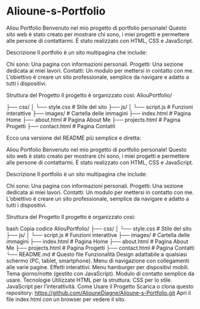 # Alioune-s-Portfolio
Aliou Portfolio
Benvenuto nel mio progetto di portfolio personale!
Questo sito web è stato creato per mostrare chi sono, i miei progetti e permettere alle persone di contattarmi. È stato realizzato con HTML, CSS e JavaScript.

Descrizione
Il portfolio è un sito multipagina che include:

Chi sono: Una pagina con informazioni personali.
Progetti: Una sezione dedicata ai miei lavori.
Contatti: Un modulo per mettersi in contatto con me.
L’obiettivo è creare un sito professionale, semplice da navigare e adatto a tutti i dispositivi.

Struttura del Progetto
Il progetto è organizzato così:
AliouPortfolio/

├── css/
│   └── style.css        # Stile del sito
├── js/
│   └── script.js        # Funzioni interattive
├── images/              # Cartella delle immagini
├── index.html           # Pagina Home
├── about.html           # Pagina About Me
├── projects.html        # Pagina Progetti
├── contact.html         # Pagina Contatti

Ecco una versione del README più semplice e diretta:

Aliou Portfolio
Benvenuto nel mio progetto di portfolio personale!
Questo sito web è stato creato per mostrare chi sono, i miei progetti e permettere alle persone di contattarmi. È stato realizzato con HTML, CSS e JavaScript.

Descrizione
Il portfolio è un sito multipagina che include:

Chi sono: Una pagina con informazioni personali.
Progetti: Una sezione dedicata ai miei lavori.
Contatti: Un modulo per mettersi in contatto con me.
L’obiettivo è creare un sito professionale, semplice da navigare e adatto a tutti i dispositivi.

Struttura del Progetto
Il progetto è organizzato così:

bash
Copia codice
AliouPortfolio/
├── css/
│   └── style.css        # Stile del sito
├── js/
│   └── script.js        # Funzioni interattive
├── images/              # Cartella delle immagini
├── index.html           # Pagina Home
├── about.html           # Pagina About Me
├── projects.html        # Pagina Progetti
├── contact.html         # Pagina Contatti
└── README.md            # Questo file
Funzionalità
Design adattabile a qualsiasi schermo (PC, tablet, smartphone).
Menu di navigazione con collegamenti alle varie pagine.
Effetti interattivi:
Menu hamburger per dispositivi mobili.
Tema giorno/notte (gestito con JavaScript).
Modulo di contatto semplice da usare.
Tecnologie Utilizzate
HTML per la struttura.
CSS per lo stile.
JavaScript per l’interattività.
Come Usare il Progetto
Scarica o clona questo repository: https://github.com/AliouneDiagne/Alioune-s-Portfolio.git
Apri il file index.html con un browser per vedere il sito.

